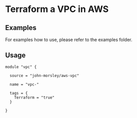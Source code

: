 ﻿# Terraform a VPC in AWS

## Examples

For examples how to use, please refer to the examples folder.

## Usage

```
module "vpc" {

  source = "john-morsley/aws-vpc"

  name = "vpc-"

  tags = {
    Terraform = "true"
  }

}
```